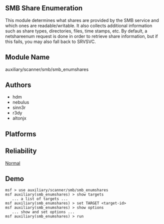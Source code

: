 ## SMB Share Enumeration

This module determines what shares are provided by the SMB 
service and which ones are readable/writable. It also 
collects additional information such as share types, 
directories, files, time stamps, etc. By default, a 
netshareenum request is done in order to retrieve share 
information, but if this fails, you may also fall back to 
SRVSVC.


## Module Name
auxiliary/scanner/smb/smb_enumshares

## Authors
* hdm
* nebulus
* sinn3r
* r3dy
* altonjx





## Platforms


## Reliability
[Normal](https://github.com/rapid7/metasploit-framework/wiki/Exploit-Ranking)

## Demo

```
msf > use auxiliary/scanner/smb/smb_enumshares
msf auxiliary(smb_enumshares) > show targets
   ... a list of targets ...
msf auxiliary(smb_enumshares) > set TARGET <target-id>
msf auxiliary(smb_enumshares) > show options
   ... show and set options ...
msf auxiliary(smb_enumshares) > run
```
    
    